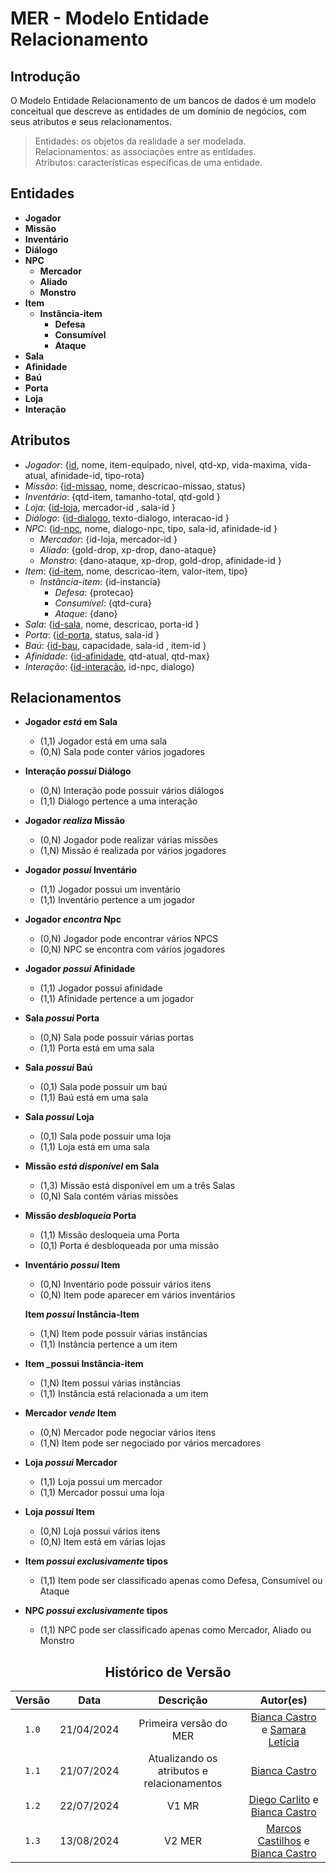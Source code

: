 # MER - Modelo Entidade Relacionamento

## Introdução

O Modelo Entidade Relacionamento de um bancos de dados é um modelo conceitual que descreve as entidades de um domínio de negócios, com seus atributos e seus relacionamentos.

> Entidades: os objetos da realidade a ser modelada.<br>
> Relacionamentos: as associações entre as entidades.<br>
> Atributos: características específicas de uma entidade.<br>


## Entidades

- **Jogador**
- **Missão**
- **Inventário**
- **Diálogo**
- **NPC**
    - **Mercador**
    - **Aliado**
    - **Monstro**
- **Item**
	- **Instância-item**
	     - **Defesa**
	     - **Consumível**
	    - **Ataque**
- **Sala**
- **Afinidade**
- **Baú**
- **Porta**
- **Loja**
- **Interação** 

## Atributos

- *Jogador*: {<ins>id</ins>, nome, item-equipado, nivel, qtd-xp, vida-maxima, vida-atual, afinidade-id, tipo-rota}
- *Missão*: {<ins>id-missao</ins>, nome, descricao-missao, status}
- *Inventário*: {qtd-item, tamanho-total, qtd-gold }
- *Loja*: {<ins>id-loja</ins>, mercador-id , sala-id }
- *Diálogo*: {<ins>id-dialogo</ins>, texto-dialogo, interacao-id }
- *NPC*: {<ins>id-npc</ins>, nome, dialogo-npc, tipo, sala-id, afinidade-id }
    - *Mercador*: {id-loja, mercador-id }
    - *Aliado*: {gold-drop, xp-drop, dano-ataque}
    - *Monstro*: {dano-ataque, xp-drop, gold-drop, afinidade-id }
- *Item*: {<ins>id-item</ins>, nome, descricao-item, valor-item, tipo}
	- *Instância-item*: {id-instancia}
	    - *Defesa*: {protecao}
	    - *Consumível*: {qtd-cura}
	    - *Ataque*: {dano}
- *Sala*: {<ins>id-sala</ins>, nome, descricao, porta-id }
- *Porta*: {<ins>id-porta</ins>, status, sala-id }
- *Baú*: {<ins>id-bau</ins>, capacidade, sala-id , item-id }
- *Afinidade*: {<ins>id-afinidade</ins>, qtd-atual, qtd-max}
- *Interação*: {<ins>id-interação</ins>, id-npc, dialogo}


## Relacionamentos

- **Jogador _está_ em Sala**
  - (1,1) Jogador está em uma sala
  - (0,N) Sala pode conter vários jogadores

- **Interação _possui_ Diálogo**
  - (0,N) Interação pode possuir vários diálogos
  - (1,1) Diálogo pertence a uma interação

- **Jogador _realiza_ Missão**
  - (0,N) Jogador pode realizar várias missões
  - (1,N) Missão é realizada por vários jogadores

- **Jogador _possui_ Inventário**
  - (1,1) Jogador possui um inventário
  - (1,1) Inventário pertence a um jogador

- **Jogador _encontra_ Npc**
  - (0,N) Jogador pode encontrar vários NPCS
  - (0,N) NPC se encontra com vários jogadores

- **Jogador _possui_ Afinidade**
  - (1,1) Jogador possui afinidade
  - (1,1) Afinidade pertence a um jogador
 
- **Sala _possui_ Porta**
  - (0,N) Sala pode possuir várias portas
  - (1,1) Porta está em uma sala
 
- **Sala _possui_ Baú**
  - (0,1) Sala pode possuir um baú
  - (1,1) Baú está em uma sala

- **Sala _possui_ Loja**
  - (0,1) Sala pode possuir uma loja
  - (1,1) Loja está em uma sala
    
- **Missão _está disponível_ em Sala**
  - (1,3) Missão está disponível em um a três Salas
  - (0,N) Sala contém várias missões

- **Missão _desbloqueia_ Porta**
  - (1,1) Missão desloqueia uma Porta
  - (0,1) Porta é desbloqueada por uma missão

- **Inventário _possui_ Item**
  - (0,N) Inventário pode possuir vários itens
  - (0,N) Item pode aparecer em vários inventários
  
  **Item _possui_ Instância-Item**
  - (1,N) Item pode possuir várias instâncias
  - (1,1) Instância pertence a um item

- **Item _possui Instância-item**
  - (1,N) Item possui várias instâncias
  - (1,1) Instância está relacionada a um item

- **Mercador _vende_ Item**
  - (0,N) Mercador pode negociar vários itens
  - (1,N) Item pode ser negociado por vários mercadores

- **Loja _possui_ Mercador**
  - (1,1) Loja possui um mercador
  - (1,1) Mercador possui uma loja

- **Loja _possui_ Item**
  - (0,N) Loja possui vários itens
  - (0,N) Item está em várias lojas

- **Item _possui exclusivamente_ tipos**
  - (1,1) Item pode ser classificado apenas como Defesa, Consumível ou Ataque

- **NPC _possui exclusivamente_ tipos**
  - (1,1) NPC pode ser classificado apenas como Mercador, Aliado ou Monstro

<center>

## Histórico de Versão
| Versão | Data | Descrição | Autor(es) |
| :-: | :-: | :-: | :-: | 
| `1.0`  | 21/04/2024 | Primeira versão  do MER  | [Bianca Castro](https://github.com/BiancaPatrocinio7) e [Samara Letícia](https://github.com/samarawwleticia) |       
| `1.1`  | 21/07/2024 | Atualizando os atributos e relacionamentos | [Bianca Castro](https://github.com/BiancaPatrocinio7)  |                                                              
| `1.2`  | 22/07/2024 | V1 MR       | [Diego Carlito](https://github.com/DiegoCarlito) e [Bianca Castro](https://github.com/BiancaPatrocinio7)|    
| `1.3` | 13/08/2024 |V2 MER | [Marcos Castilhos](https://github.com/Marcosatc147) e [Bianca Castro](https://github.com/BiancaPatrocinio7) |
</center>
